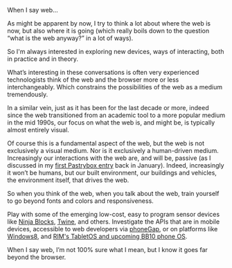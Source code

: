 

When I say web…

As might be apparent by now, I try to think a lot about where the web is now, but also where it is going
(which really boils down to the question “what is the web anyway?” in a lot of ways).

So I'm always interested in exploring new devices, ways of interacting, both in practice and in theory.

What’s interesting in these conversations is often very experienced technologists think of the web and
the browser more or less interchangeably. Which constrains the possibilities of the web as a medium
tremendously.

In a similar vein, just as it has been for the last decade or more, indeed since the web transitioned from an
academic tool to a more popular medium in the mid 1990s, our focus on what the web is, and might be, is
typically almost entirely visual. 

Of course this is a fundamental aspect of the web, but the web is not exclusively a visual medium. Nor is it
exclusively a human-driven medium. Increasingly our interactions with the web are, and will be, passive (as I
discussed in my [first Pastrybox entry](http://the-pastry-box-project.net/john-allsopp/2012-january-10/) back
in January). Indeed, increasingly it won’t be humans, but our built environment, our buildings and
vehicles, the environment itself, that drives the web.  

So when you think of the web, when you talk about the web, train yourself to go beyond fonts and colors and
responsiveness. 

Play with some of the emerging low-cost, easy to program sensor devices like [Ninja
Blocks](http://ninjablocks.com/),
[Twine](http://www.kickstarter.com/projects/supermechanical/twine-listen-to-your-world-talk-to-the-internet),
and others. Investigate the APIs that are in mobile devices, accessible to web developers via
[phoneGap](http://docs.phonegap.com/en/1.7.0/index.html), or on platforms like
[Windows8](http://msdn.microsoft.com/en-us/library/windows/apps/br211377.aspx), and [RIM's TabletOS and
upcoming BB10 phone OS](https://developer.blackberry.com/html5/).

When I say web, I’m not 100% sure what I mean, but I know it goes far beyond the browser. 